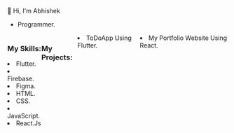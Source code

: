 👋 Hi, I'm Abhishek
- Programmer.
<div style = display:flex;><div>
<h3>My Skills:</h3>

<li>Flutter.</li>
<li>Firebase.</li>
<li>Figma.</li>
<li>HTML.</li>
<li>CSS.</li>
<li>JavaScript.</li>
<li>React.Js</li>
  </div>
<h3>My Projects:</h3>

<li>ToDoApp Using Flutter.</li>
  <li>My Portfolio Website Using React. </li>
  
  </div>
  
 
